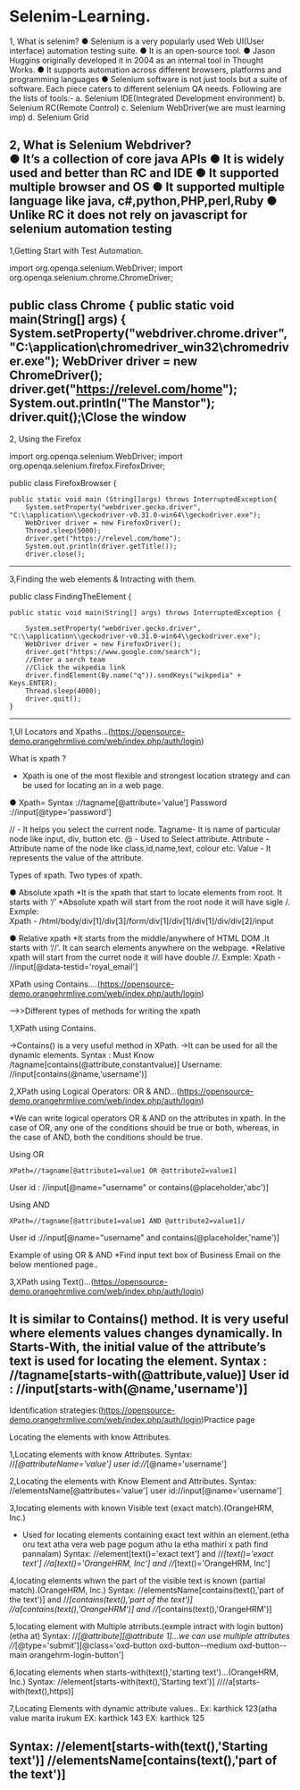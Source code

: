 # Selenim-Learning.

1,    What is selenim?
      ● Selenium is a very popularly used Web UI(User interface) automation testing suite.
      ● It is an open-source tool.
      ● Jason Huggins originally developed it in 2004 as an internal tool in Thought Works.
      ● It supports automation across different browsers, platforms and programming languages
      ● Selenium software is not just tools but a suite of software. Each piece caters to different
      selenium QA needs. Following are the lists of tools:-
         a. Selenium IDE(Integrated Development environment)
         b. Selenium RC(Remote Control)
         c. Selenium WebDriver(we are must learning imp)
         d. Selenium Grid
    
2,   What is Selenium Webdriver?  
     ● It’s a collection of core java APIs
     ● It is widely used and better than RC and IDE
     ● It supported multiple browser and OS
     ● It supported multiple language like java, c#,python,PHP,perl,Ruby
     ● Unlike RC it does not rely on javascript for selenium automation testing
 ----------------------------------------------------------------------------------------------------------------------------------------------
1,Getting Start with Test Automation.

import org.openqa.selenium.WebDriver;
import org.openqa.selenium.chrome.ChromeDriver;

public class Chrome {
	public static void main(String[] args) {
		System.setProperty("webdriver.chrome.driver", "C:\\application\\chromedriver_win32\\chromedriver.exe");
		WebDriver driver = new ChromeDriver();
		driver.get("https://relevel.com/home");
		System.out.println("The Manstor");
		driver.quit();\\Close the window
 ----------------------------------------------------------------------------------------------------------------------------------------------           
2, Using the Firefox

import org.openqa.selenium.WebDriver;
import org.openqa.selenium.firefox.FirefoxDriver;

public class FirefoxBrowser {
	
	public static void main (String[]args) throws InterruptedException{
		System.setProperty("webdriver.gecko.driver", "C:\\application\\geckodriver-v0.31.0-win64\\geckodriver.exe");
		WebDriver driver = new FirefoxDriver();
		Thread.sleep(5000);
		driver.get("https://relevel.com/home");
		System.out.println(driver.getTitle());
		driver.close();
 ----------------------------------------------------------------------------------------------------------------------------------------------   
 3,Finding the web elements & Intracting with them.
 
 public class FindingTheElement {

    public static void main(String[] args) throws InterruptedException {

        System.setProperty("webdriver.gecko.driver", "C:\\application\\geckodriver-v0.31.0-win64\\geckodriver.exe");
        WebDriver driver = new FirefoxDriver();
        driver.get("https://www.google.com/search");
        //Enter a serch team
        //Click the wikpedia link
        driver.findElement(By.name("q")).sendKeys("wikpedia" + Keys.ENTER);
        Thread.sleep(4000);
        driver.quit();
    }
 ----------------------------------------------------------------------------------------------------------------------------------------------

1,UI Locators and Xpaths...(https://opensource-demo.orangehrmlive.com/web/index.php/auth/login)

What is xpath ?
 
 * Xpath is one of the most flexible and strongest location strategy and can be used for locating an in a web page.
 
● Xpath= Syntax ://tagname[@attribute=’value’]
  Password      ://input[@type='password']
                 

// - It helps you select the current node.
Tagname-  It is name of particular node like input, div, button etc.
@ - Used to Select attribute.
Attribute - Attribute name of the node like class,id,name,text, colour etc.
Value - It represents the value of the attribute.

Types of xpath. Two types of xpath.

● Absolute xpath
   *It is the xpath that start to locate elements from root. It starts with ‘/’
   *Absolute xpath will start from the root node it will have sigle /.
Exmple:   
Xpath - /html/body/div[1]/div[3]/form/div[1]/div[1]/div[1]/div/div[2]/input

● Relative xpath
   *It starts from the middle/anywhere of HTML DOM .It starts with ‘//’. It can search elements anywhere on the webpage.
   *Relative xpath will start from the curret node it will have double //.
Exmple:
Xpath - //input[@data-testid='royal_email']

XPath using Contains....(https://opensource-demo.orangehrmlive.com/web/index.php/auth/login)

-->>Different types of methods for writing the xpath

1,XPath using Contains.
 
->Contains() is a very useful method in XPath.
->It can be used for all the dynamic elements.
Syntax : Must Know
          /tagname[contains(@attribute,constantvalue)]
Username: //input[contains(@name,'username')]

2,XPath using Logical Operators: OR & AND...(https://opensource-demo.orangehrmlive.com/web/index.php/auth/login)
   
 *We can write logical operators OR & AND on the attributes in xpath. In the case of OR, any one of the conditions should
  be true or both, whereas, in the case of AND, both the conditions should be true.
  
  Using OR
  
    XPath=//tagname[@attribute1=value1 OR @attribute2=value1]
User id : //input[@name="username" or contains(@placeholder,'abc')]

  Using AND
  
    XPath=//tagname[@attribute1=value1 AND @attribute2=value1]/
User id ://input[@name="username" and contains(@placeholder,'name')]

Example of using OR & AND
  *Find input text box of Business Email on the below mentioned page..
  
3,XPath using Text()...(https://opensource-demo.orangehrmlive.com/web/index.php/auth/login)

  It is similar to Contains() method.
  It is very useful where elements values changes dynamically.
  In Starts-With, the initial value of the attribute’s text is used for locating the element.
Syntax :
            //tagname[starts-with(@attribute,value)]
User id :   //input[starts-with(@name,'username')]
---------------------------------------------------------------------------------------------------------------------------------------------- 
Identification strategies:(https://opensource-demo.orangehrmlive.com/web/index.php/auth/login)Practice page

Locating the elements with know Attributes.

1,Locating elements with know Attributes.
  Syntax:
         //*[@attributeName='value']
user id://*[@name='username']
 
2,Locating the elements with Know Element and Attributes. 
  Syntax:
        //elementsName[@attributes='value']
user id://input[@name='username']

3,locating elements with known Visible text  (exact match).(OrangeHRM, Inc.)
 * Used for locating elements containing exact text within an element.(etha oru text atha vera web page pogum athu la etha mathiri x path find pannalam)
  Syntax:
     //element[text()='exact text'] and //*[text()='exact text']
     //a[text()='OrangeHRM, Inc']   and //*[text()='OrangeHRM, Inc']
     
4,locating elements whwn the part of the visible text is known (partial match).(OrangeHRM, Inc.)
  Syntax:
    //elementsName[contains(text(),'part of the text')] and //*[contains(text(),'part of the text')]
    //a[contains(text(),'OrangeHRM')]                   and //*[contains(text(),'OrangeHRM')]
    
5,locating element with Multiple atrributs.(exmple intract with login button)(etha at)
  Syntax:
     //*[@attribute][@attribute 1]...we can use multiple attributes
     //*[@type='submit'][@class='oxd-button oxd-button--medium oxd-button--main orangehrm-login-button'] 
     
6,locating elements when starts-with(text(),'starting text')...(OrangeHRM, Inc.)
  Syntax:
     //element[starts-with(text(),'Starting text')]
     ////a[starts-with(text(),https)]
     
7,Locating Elements with dynamic attribute values..
Ex: karthick 123(atha value marita irukum 
EX: karthick 143
EX: karthick 125

 Syntax:
     //element[starts-with(text(),'Starting text')]
     //elementsName[contains(text(),'part of the text')]
---------------------------------------------------------------------------------------------------------------------------------------------- 
     
















     
   




  
  
  







  
  
  
  
  
  
  
  
  
  
  
  
  
  
  
  
  
  
  
  
  
  
  
  





 
 
 
 
 
 
 
 
 
 
 
 
 






	



     
     
     
 
       
    
